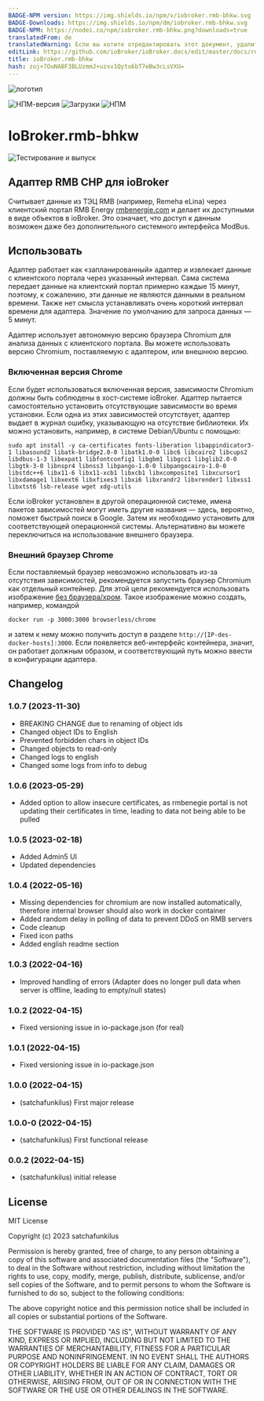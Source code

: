 ```yaml
---
BADGE-NPM version: https://img.shields.io/npm/v/iobroker.rmb-bhkw.svg
BADGE-Downloads: https://img.shields.io/npm/dm/iobroker.rmb-bhkw.svg
BADGE-NPM: https://nodei.co/npm/iobroker.rmb-bhkw.png?downloads=true
translatedFrom: de
translatedWarning: Если вы хотите отредактировать этот документ, удалите поле «translationFrom», в противном случае этот документ будет снова автоматически переведен
editLink: https://github.com/ioBroker/ioBroker.docs/edit/master/docs/ru/adapterref/iobroker.rmb-bhkw/README.md
title: ioBroker.rmb-bhkw
hash: zoj+7OuNABF3BLUzmmJ+uzxv1Qyto6bT7eBw3cLsVXU=
---
```

![логотип](../../../de/adapterref/iobroker.rmb-bhkw/admin/neoTower.png)

![НПМ-версия](https://img.shields.io/npm/v/iobroker.rmb-bhkw.svg)
![Загрузки](https://img.shields.io/npm/dm/iobroker.rmb-bhkw.svg)
![НПМ](https://nodei.co/npm/iobroker.rmb-bhkw.png?downloads=true)

# IoBroker.rmb-bhkw
![Тестирование и выпуск](https://github.com/satchafunkilus/ioBroker.rmb-bhkw/workflows/Test%20and%20Release/badge.svg)

## Адаптер RMB CHP для ioBroker
Считывает данные из ТЭЦ RMB (например, Remeha eLina) через клиентский портал RMB Energy [rmbenergie.com](https://www.rmbenergie.com/login-report/) и делает их доступными в виде объектов в ioBroker. Это означает, что доступ к данным возможен даже без дополнительного системного интерфейса ModBus.

## Использовать
Адаптер работает как «запланированный» адаптер и извлекает данные с клиентского портала через указанный интервал. Сама система передает данные на клиентский портал примерно каждые 15 минут, поэтому, к сожалению, эти данные не являются данными в реальном времени. Также нет смысла устанавливать очень короткий интервал времени для адаптера. Значение по умолчанию для запроса данных — 5 минут.

Адаптер использует автономную версию браузера Chromium для анализа данных с клиентского портала. Вы можете использовать версию Chromium, поставляемую с адаптером, или внешнюю версию.

### Включенная версия Chrome
Если будет использоваться включенная версия, зависимости Chromium должны быть соблюдены в хост-системе ioBroker. Адаптер пытается самостоятельно установить отсутствующие зависимости во время установки. Если одна из этих зависимостей отсутствует, адаптер выдает в журнал ошибку, указывающую на отсутствие библиотеки. Их можно установить, например, в системе Debian/Ubuntu с помощью:

```
sudo apt install -y ca-certificates fonts-liberation libappindicator3-1 libasound2 libatk-bridge2.0-0 libatk1.0-0 libc6 libcairo2 libcups2 libdbus-1-3 libexpat1 libfontconfig1 libgbm1 libgcc1 libglib2.0-0 libgtk-3-0 libnspr4 libnss3 libpango-1.0-0 libpangocairo-1.0-0 libstdc++6 libx11-6 libx11-xcb1 libxcb1 libxcomposite1 libxcursor1 libxdamage1 libxext6 libxfixes3 libxi6 libxrandr2 libxrender1 libxss1 libxtst6 lsb-release wget xdg-utils
```

Если ioBroker установлен в другой операционной системе, имена пакетов зависимостей могут иметь другие названия — здесь, вероятно, поможет быстрый поиск в Google. Затем их необходимо установить для соответствующей операционной системы. Альтернативно вы можете переключиться на использование внешнего браузера.

### Внешний браузер Chrome
Если поставляемый браузер невозможно использовать из-за отсутствия зависимостей, рекомендуется запустить браузер Chromium как отдельный контейнер. Для этой цели рекомендуется использовать изображение [без браузера/хром](https://hub.docker.com/r/browserless/chrome/). Такое изображение можно создать, например, командой

```
docker run -p 3000:3000 browserless/chrome
```

и затем к нему можно получить доступ в разделе `http://[IP-des-docker-hosts]:3000`. Если появляется веб-интерфейс контейнера, значит, он работает должным образом, и соответствующий путь можно ввести в конфигурации адаптера.

## Changelog
### 1.0.7 (2023-11-30)
* BREAKING CHANGE due to renaming of object ids
* Changed object IDs to English
* Prevented forbidden chars in object IDs
* Changed objects to read-only
* Changed logs to english
* Changed some logs from info to debug

### 1.0.6 (2023-05-29)
* Added option to allow insecure certificates, as rmbenegie portal is not updating their certificates in time, leading to data not being able to be pulled

### 1.0.5 (2023-02-18)
* Added Admin5 UI
* Updated dependencies

### 1.0.4 (2022-05-16)
* Missing dependencies for chromium are now installed automatically, therefore internal browser should also work in docker container
* Added random delay in polling of data to prevent DDoS on RMB servers
* Code cleanup
* Fixed icon paths
* Added english readme section

### 1.0.3 (2022-04-16)
* Improved handling of errors (Adapter does no longer pull data when server is offline, leading to empty/null states)

### 1.0.2 (2022-04-15)
* Fixed versioning issue in io-package.json (for real)

### 1.0.1 (2022-04-15)
* Fixed versioning issue in io-package.json

### 1.0.0 (2022-04-15)
* (satchafunkilus) First major release

### 1.0.0-0 (2022-04-15)
* (satchafunkilus) First functional release

### 0.0.2 (2022-04-15)
* (satchafunkilus) initial release

## License
MIT License

Copyright (c) 2023 satchafunkilus

Permission is hereby granted, free of charge, to any person obtaining a copy
of this software and associated documentation files (the "Software"), to deal
in the Software without restriction, including without limitation the rights
to use, copy, modify, merge, publish, distribute, sublicense, and/or sell
copies of the Software, and to permit persons to whom the Software is
furnished to do so, subject to the following conditions:

The above copyright notice and this permission notice shall be included in all
copies or substantial portions of the Software.

THE SOFTWARE IS PROVIDED "AS IS", WITHOUT WARRANTY OF ANY KIND, EXPRESS OR
IMPLIED, INCLUDING BUT NOT LIMITED TO THE WARRANTIES OF MERCHANTABILITY,
FITNESS FOR A PARTICULAR PURPOSE AND NONINFRINGEMENT. IN NO EVENT SHALL THE
AUTHORS OR COPYRIGHT HOLDERS BE LIABLE FOR ANY CLAIM, DAMAGES OR OTHER
LIABILITY, WHETHER IN AN ACTION OF CONTRACT, TORT OR OTHERWISE, ARISING FROM,
OUT OF OR IN CONNECTION WITH THE SOFTWARE OR THE USE OR OTHER DEALINGS IN THE
SOFTWARE.